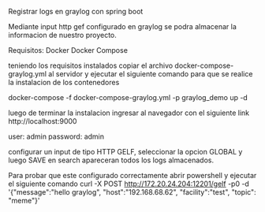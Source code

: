 Registrar logs en graylog con spring boot

Mediante input http gef configurado en graylog se podra almacenar la informacion de nuestro proyecto.

Requisitos:
  Docker
  Docker Compose

teniendo los requisitos instalados copiar el archivo docker-compose-graylog.yml al servidor y ejecutar el siguiente comando para que se realice la instalacion de los contenedores

  docker-compose -f docker-compose-graylog.yml -p graylog_demo up -d

luego de terminar la instalacion ingresar al navegador con el siguiente link 
  http://localhost:9000

  user: admin
  password: admin

configurar un input de tipo HTTP GELF, seleccionar la opcion GLOBAL y luego SAVE
en search apareceran todos los logs almacenados.

Para probar que este configurado correctamente abrir powershell y ejecutar el siguiente comando
  curl -X POST http://172.20.24.204:12201/gelf -p0 -d '{"message":"hello graylog", "host":"192.168.68.62", "facility":"test", "topic": "meme"}'
